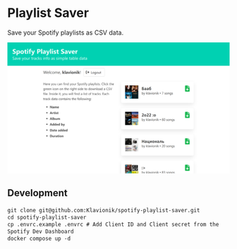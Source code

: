 # Playlist Saver

Save your Spotify playlists as CSV data.

![Playlists](./screenshots/playlists.png)

## Development
```shell
git clone git@github.com:Klavionik/spotify-playlist-saver.git
cd spotify-playlist-saver
cp .envrc.example .envrc # Add Client ID and Client secret from the Spotify Dev Dashboard
docker compose up -d
```

